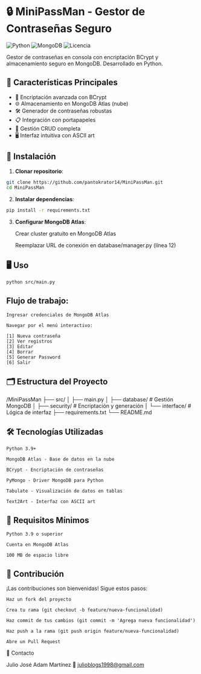 # 🔒 MiniPassMan - Gestor de Contraseñas Seguro

![Python](https://img.shields.io/badge/Python-3.9%2B-blue)
![MongoDB](https://img.shields.io/badge/MongoDB-Atlas-green)
![Licencia](https://img.shields.io/badge/Licencia-MIT-orange)

Gestor de contraseñas en consola con encriptación BCrypt y almacenamiento seguro en MongoDB. Desarrollado en Python.

## 🌟 Características Principales

- 🔐 Encriptación avanzada con BCrypt
- 🌐 Almacenamiento en MongoDB Atlas (nube)
- 🛠 Generador de contraseñas robustas
- 📋 Integración con portapapeles
- 📂 Gestión CRUD completa
- 🖥 Interfaz intuitiva con ASCII art

## 🚀 Instalación

1. **Clonar repositorio**:
```bash
git clone https://github.com/pantokrator14/MiniPassMan.git
cd MiniPassMan
```
2. **Instalar dependencias**:

```bash
pip install -r requirements.txt
```
3. **Configurar MongoDB Atlas**:

    Crear cluster gratuito en MongoDB Atlas

    Reemplazar URL de conexión en database/manager.py (línea 12)

## 🖥 Uso
```bash
python src/main.py
```
## Flujo de trabajo:

    Ingresar credenciales de MongoDB Atlas

    Navegar por el menú interactivo:

    [1] Nueva contraseña
    [2] Ver registros
    [3] Editar
    [4] Borrar
    [5] Generar Password
    [6] Salir

## 🗂 Estructura del Proyecto

/MiniPassMan
├── src/
│   ├── main.py
│   ├── database/       # Gestión MongoDB
│   ├── security/       # Encriptación y generación
│   └── interface/      # Lógica de interfaz
├── requirements.txt
└── README.md

## 🛠 Tecnologías Utilizadas

    Python 3.9+

    MongoDB Atlas - Base de datos en la nube

    BCrypt - Encriptación de contraseñas

    PyMongo - Driver MongoDB para Python

    Tabulate - Visualización de datos en tablas

    Text2Art - Interfaz con ASCII art

## 🔧 Requisitos Mínimos

    Python 3.9 o superior

    Cuenta en MongoDB Atlas

    100 MB de espacio libre

## 🤝 Contribución

¡Las contribuciones son bienvenidas! Sigue estos pasos:

    Haz un fork del proyecto

    Crea tu rama (git checkout -b feature/nueva-funcionalidad)

    Haz commit de tus cambios (git commit -m 'Agrega nueva funcionalidad')

    Haz push a la rama (git push origin feature/nueva-funcionalidad)

    Abre un Pull Request


📧 Contacto

Julio José Adam Martínez
📩 julioblogs1998@gmail.com
